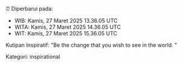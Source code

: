 ⏰ Diperbarui pada:
- WIB: Kamis, 27 Maret 2025 13.36.05 UTC
- WITA: Kamis, 27 Maret 2025 14.36.05 UTC
- WIT: Kamis, 27 Maret 2025 15.36.05 UTC

Kutipan Inspiratif:
"Be the change that you wish to see in the world. "


Kategori: inspirational

